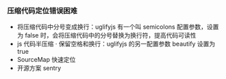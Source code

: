 ### 压缩代码定位错误困难
- 将压缩代码中分号变成换行：uglifyjs 有一个叫 semicolons 配置参数，设置为 false 时，会将压缩代码中的分号替换为换行符，提高代码可读性
- js 代码半压缩 · 保留空格和换行：uglifyjs 的另一配置参数 beautify 设置为 true
- SourceMap 快速定位
- 开源方案 sentry
